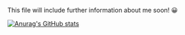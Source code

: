 This file will include further information about me soon! 😀

[![Anurag's GitHub stats](https://github-readme-stats.vercel.app/api?username=JP-Soup&hide=contribs,stars&count_private=true&show_icons=true&theme=tokyonight)](https://github.com/anuraghazra/github-readme-stats)
